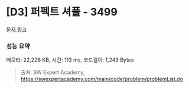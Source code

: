 # [D3] 퍼펙트 셔플 - 3499 

[문제 링크](https://swexpertacademy.com/main/code/problem/problemDetail.do?contestProbId=AWGsRbk6AQIDFAVW) 

### 성능 요약

메모리: 22,228 KB, 시간: 113 ms, 코드길이: 1,243 Bytes



> 출처: SW Expert Academy, https://swexpertacademy.com/main/code/problem/problemList.do